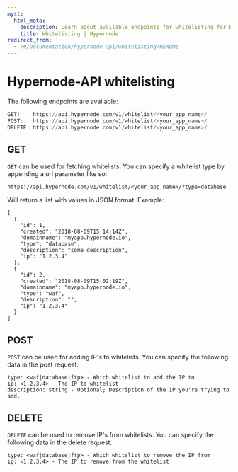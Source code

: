 ```yaml
---
myst:
  html_meta:
    description: Learn about available endpoints for whitelisting for Hypernode-API.
    title: Whitelisting | Hypernode
redirect_from:
  - /#/Documentation/hypernode-api/whitelisting/README
---
```


# Hypernode-API whitelisting

The following endpoints are available:

```python
GET:    https://api.hypernode.com/v1/whitelist/<your_app_name>/
POST:   https://api.hypernode.com/v1/whitelist/<your_app_name>/
DELETE: https://api.hypernode.com/v1/whitelist/<your_app_name>/
```

## GET

`GET` can be used for fetching whitelists. You can specify a whitelist type by appending a url parameter like so:

```
https://api.hypernode.com/v1/whitelist/<your_app_name>/?type=database
```

Will return a list with values in JSON format. Example:

```
[
  {
    "id": 1,
    "created": "2018-08-09T15:14:14Z",
    "domainname": "myapp.hypernode.io",
    "type": "database",
    "description": "some description",
    "ip": "1.2.3.4"
  },
  {
    "id": 2,
    "created": "2018-08-09T15:02:19Z",
    "domainname": "myapp.hypernode.io",
    "type": "waf",
    "description": "",
    "ip": "1.2.3.4"
  }
]
```

## POST

`POST` can be used for adding IP's to whitelists. You can specify the following data in the post request:

```
type: <waf|database|ftp> - Which whitelist to add the IP to
ip: <1.2.3.4> - The IP to whitelist
description: string - Optional; Description of the IP you're trying to add.
```

## DELETE

`DELETE` can be used to remove IP's from whitelists. You can specify the following data in the delete request:

```
type: <waf|database|ftp> - Which whitelist to remove the IP from
ip: <1.2.3.4> - The IP to remove from the whitelist
```
